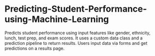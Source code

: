 # Predicting-Student-Performance-using-Machine-Learning
Predicts student performance using input features like gender, ethnicity, lunch, test prep, and exam scores. It uses a custom data class and a prediction pipeline to return results. Users input data via forms and get predictions on a results page.
